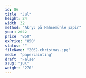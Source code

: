 ```yaml
---
id: 86
title: "Jul"
height: 24
width: 32
method: "Akryl på Hahnemühle papir"
year: 2022
price: "850"
exPrice: "850"
status: ""
fileName: "2022-christmas.jpg"
medie: "paperpainting"
draft: "False"
slug: "jul"
weight: "270"
---
```

